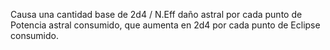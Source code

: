 Causa una cantidad base de 2d4 / N.Eff daño astral por cada punto de Potencia astral consumido, que aumenta en 2d4 por cada punto de Eclipse consumido.
